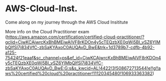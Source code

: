 # AWS-Cloud-Inst.
Come along on my journey through the AWS Cloud Insititute

More info on the Cloud Practitioner exam (https://aws.amazon.com/certification/certified-cloud-practitioner/?gclid=CjwKCAjwrcKxBhBMEiwAIVF8rKDOn4y5cTEQzbXE0qWj5BI_vSZ6YIMbQIfSl7i834VfC-zbSaKYAxoC0AUQAvD_BwE&trk=1d3789b7-cdfb-4b92-a125-75424f21eaaf&sc_channel=ps&ef_id=CjwKCAjwrcKxBhBMEiwAIVF8rKDOn4y5cTEQzbXE0qWj5BI_vSZ6YIMbQIfSl7i834VfC-zbSaKYAxoC0AUQAvD_BwE:G:s&s_kwcid=AL!4422!3!508672713544!e!!g!!aws%20certified%20cloud%20practitioner!11120345480!106933363382) 

